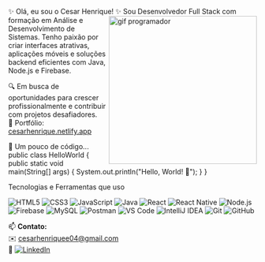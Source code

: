 ✨ Olá, eu sou o Cesar Henrique! ✨
<img align="right" width="300" src="https://media.giphy.com/media/qgQUggAC3Pfv687qPC/giphy.gif" alt="gif programador"/>
Sou Desenvolvedor Full Stack com formação em Análise e Desenvolvimento de Sistemas.
Tenho paixão por criar interfaces atrativas, aplicações móveis e soluções backend eficientes com Java, Node.js e Firebase.

🔍 Em busca de oportunidades para crescer profissionalmente e contribuir com projetos desafiadores.  
🎯 Portfólio: [cesarhenrique.netlify.app](https://cesarhenrique.netlify.app)


🧠 Um pouco de código...
public class HelloWorld {
    public static void main(String[] args) {
        System.out.println("Hello, World! 🚀");
    }
}


 Tecnologias e Ferramentas que uso
<p> <img src="https://img.shields.io/badge/HTML5-E34F26?style=for-the-badge&logo=html5&logoColor=white" alt="HTML5" /> <img src="https://img.shields.io/badge/CSS3-1572B6?style=for-the-badge&logo=css3&logoColor=white" alt="CSS3" /> <img src="https://img.shields.io/badge/JavaScript-F7DF1E?style=for-the-badge&logo=javascript&logoColor=black" alt="JavaScript" /> <img src="https://img.shields.io/badge/Java-007396?style=for-the-badge&logo=java&logoColor=white" alt="Java" /> <img src="https://img.shields.io/badge/React-20232A?style=for-the-badge&logo=react&logoColor=61DAFB" alt="React" /> <img src="https://img.shields.io/badge/React_Native-20232A?style=for-the-badge&logo=react&logoColor=61DAFB" alt="React Native" /> <img src="https://img.shields.io/badge/Node.js-339933?style=for-the-badge&logo=node.js&logoColor=white" alt="Node.js" /> <img src="https://img.shields.io/badge/Firebase-FFCA28?style=for-the-badge&logo=firebase&logoColor=black" alt="Firebase" /> <img src="https://img.shields.io/badge/MySQL-4479A1?style=for-the-badge&logo=mysql&logoColor=white" alt="MySQL" /> <img src="https://img.shields.io/badge/Postman-FF6C37?style=for-the-badge&logo=postman&logoColor=white" alt="Postman" /> <img src="https://img.shields.io/badge/Visual_Studio_Code-007ACC?style=for-the-badge&logo=visual-studio-code&logoColor=white" alt="VS Code" /> <img src="https://img.shields.io/badge/IntelliJ_IDEA-000000?style=for-the-badge&logo=intellij-idea&logoColor=white" alt="IntelliJ IDEA" /> <img src="https://img.shields.io/badge/Git-F05032?style=for-the-badge&logo=git&logoColor=white" alt="Git" /> <img src="https://img.shields.io/badge/GitHub-181717?style=for-the-badge&logo=github&logoColor=white" alt="GitHub" /> </p>

📫 **Contato:**  
✉️ [cesarhenriquee04@gmail.com](mailto:cesarhenriquee04@gmail.com)  
🔗 [![LinkedIn](https://img.shields.io/badge/LinkedIn-0A66C2?style=for-the-badge&logo=linkedin&logoColor=white)](https://linkedin.com/in/cesarhenrique)  

